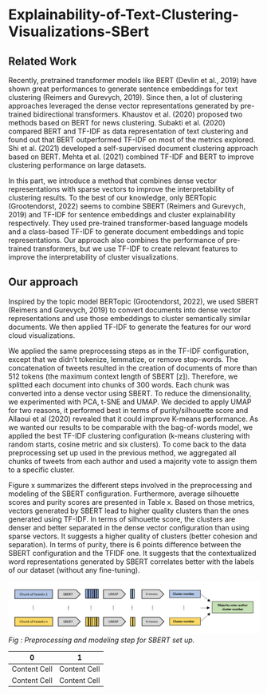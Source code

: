 # Explainability-of-Text-Clustering-Visualizations-SBert

## Related Work
Recently, pretrained transformer models like BERT (Devlin et al., 2019) have shown great performances to generate sentence embeddings for text clustering (Reimers and Gurevych, 2019). Since then, a lot of clustering approaches leveraged the dense vector representations generated by pre-trained bidirectional transformers. Khaustov et al. (2020) proposed two methods based on BERT for news clustering. Subakti et al. (2020) compared BERT and TF-IDF as data representation of text clustering and found out that BERT outperformed TF-IDF on most of the metrics explored. Shi et al. (2021) developed a self-supervised document clustering approach based on BERT. Mehta et al. (2021) combined TF-IDF and BERT to improve clustering performance on large datasets.

In this part, we introduce a method that combines dense vector representations with sparse vectors to improve the interpretability of clustering results. To the best of our knowledge, only BERTopic (Grootendorst, 2022) seems to combine SBERT (Reimers and Gurevych, 2019) and TF-IDF for sentence embeddings and cluster explainability respectively. They used pre-trained transformer-based language models and a class-based TF-IDF to generate document embeddings and topic representations. Our approach also combines the performance of pre-trained transformers, but we use TF-IDF to create relevant features to improve the interpretability of cluster visualizations.

## Our approach
Inspired by the topic model BERTopic (Grootendorst, 2022), we used SBERT (Reimers and Gurevych, 2019) to convert documents into dense vector representations and use those embeddings to cluster semantically similar documents. We then applied TF-IDF to generate the features for our word cloud visualizations. 

We applied the same preprocessing steps as in the TF-IDF configuration, except that we didn’t tokenize, lemmatize, or remove stop-words. The concatenation of tweets resulted in the creation of documents of more than 512 tokens (the maximum context length of SBERT [z]). Therefore, we splitted each document into chunks of 300 words. Each chunk was converted into a dense vector using SBERT. To reduce the dimensionality, we experimented with PCA, t-SNE and UMAP. We decided to apply UMAP for two reasons, it performed best in terms of purity/silhouette score and Allaoui et al (2020) revealed that it could improve K-means performance. As we wanted our results to be comparable with the bag-of-words model, we applied the best TF-IDF clustering configuration (k-means clustering with random starts, cosine metric and six clusters). To come back to the data preprocessing set up used in the previous method, we aggregated all chunks of tweets from each author and used a majority vote to assign them to a specific cluster. 

Figure x summarizes the different steps involved in the preprocessing and modeling of the SBERT configuration. Furthermore, average silhouette scores and purity scores are presented in Table x. Based on those metrics, vectors generated by SBERT lead to higher quality clusters than the ones generated using TF-IDF. In terms of silhouette score, the clusters are denser and better separated in the dense vector configuration than using sparse vectors. It suggests a higher quality of clusters (better cohesion and separation). In terms of purity, there is 6 points difference between the SBERT configuration and the TFIDF one. It suggests that the contextualized word representations generated by SBERT correlates better with the labels of our dataset (without any fine-tuning). 

![<img src="graph.png" width="500"/>](https://github.com/gaetanlop/Explainability-of-Text-Clustering-Visualizations-SBert/blob/main/images/graph.png)
*Fig : Preprocessing and modeling step for SBERT set up.*

| 0  | 1 |
| ------------- | ------------- |
| Content Cell  | Content Cell  |
| Content Cell  | Content Cell  |
